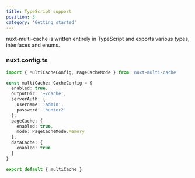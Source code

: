 ```yaml
---
title: TypeScript support
position: 3
category: 'Getting started'
---
```


<p className="lead">
nuxt-multi-cache is written entirely in TypeScript and exports various types,
interfaces and enums.
</p>

### nuxt.config.ts

```typescript
import { MultiCacheConfig, PageCacheMode } from 'nuxt-multi-cache'

const multiCache: CacheConfig = {
  enabled: true,
  outputDir: '~/cache',
  serverAuth: {
    username: 'admin',
    password: 'hunter2'
  },
  pageCache: {
    enabled: true,
    mode: PageCacheMode.Memory
  },
  dataCache: {
    enabled: true
  }
}

export default { multiCache }
```
